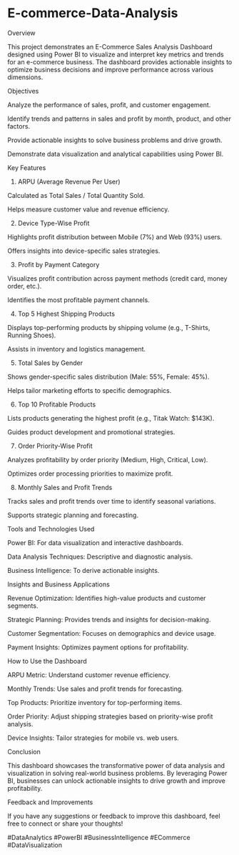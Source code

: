 # E-commerce-Data-Analysis

Overview

This project demonstrates an E-Commerce Sales Analysis Dashboard designed using Power BI to visualize and interpret key metrics and trends for an e-commerce business. The dashboard provides actionable insights to optimize business decisions and improve performance across various dimensions.

Objectives

Analyze the performance of sales, profit, and customer engagement.

Identify trends and patterns in sales and profit by month, product, and other factors.

Provide actionable insights to solve business problems and drive growth.

Demonstrate data visualization and analytical capabilities using Power BI.

Key Features

1. ARPU (Average Revenue Per User)

Calculated as Total Sales / Total Quantity Sold.

Helps measure customer value and revenue efficiency.

2. Device Type-Wise Profit

Highlights profit distribution between Mobile (7%) and Web (93%) users.

Offers insights into device-specific sales strategies.

3. Profit by Payment Category

Visualizes profit contribution across payment methods (credit card, money order, etc.).

Identifies the most profitable payment channels.

4. Top 5 Highest Shipping Products

Displays top-performing products by shipping volume (e.g., T-Shirts, Running Shoes).

Assists in inventory and logistics management.

5. Total Sales by Gender

Shows gender-specific sales distribution (Male: 55%, Female: 45%).

Helps tailor marketing efforts to specific demographics.

6. Top 10 Profitable Products

Lists products generating the highest profit (e.g., Titak Watch: $143K).

Guides product development and promotional strategies.

7. Order Priority-Wise Profit

Analyzes profitability by order priority (Medium, High, Critical, Low).

Optimizes order processing priorities to maximize profit.

8. Monthly Sales and Profit Trends

Tracks sales and profit trends over time to identify seasonal variations.

Supports strategic planning and forecasting.

Tools and Technologies Used

Power BI: For data visualization and interactive dashboards.

Data Analysis Techniques: Descriptive and diagnostic analysis.

Business Intelligence: To derive actionable insights.

Insights and Business Applications

Revenue Optimization: Identifies high-value products and customer segments.

Strategic Planning: Provides trends and insights for decision-making.

Customer Segmentation: Focuses on demographics and device usage.

Payment Insights: Optimizes payment options for profitability.

How to Use the Dashboard

ARPU Metric: Understand customer revenue efficiency.

Monthly Trends: Use sales and profit trends for forecasting.

Top Products: Prioritize inventory for top-performing items.

Order Priority: Adjust shipping strategies based on priority-wise profit analysis.

Device Insights: Tailor strategies for mobile vs. web users.

Conclusion

This dashboard showcases the transformative power of data analysis and visualization in solving real-world business problems. By leveraging Power BI, businesses can unlock actionable insights to drive growth and improve profitability.

Feedback and Improvements

If you have any suggestions or feedback to improve this dashboard, feel free to connect or share your thoughts!

#DataAnalytics #PowerBI #BusinessIntelligence #ECommerce #DataVisualization

